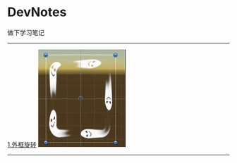 # DevNotes
做下学习笔记
****
[1.外框旋转](./Posts/RectFrameRotation/RectFrameRotation.md)
![rectRotate](./Posts/RectFrameRotation/RectRotate.gif)
***
